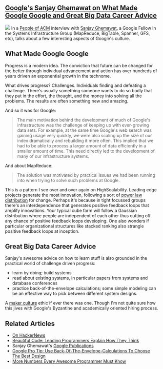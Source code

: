 ## [Google's Sanjay Ghemawat on What Made Google Google and Great Big Data Career Advice](/blog/2013/10/21/googles-sanjay-ghemawat-on-what-made-google-google-and-great.html)

    

    

![](http://farm6.staticflickr.com/5513/10329762265_b6a33a91be_m.jpg) In a [People of ACM](http://www.acm.org/membership/acm-bulletin-archive/poa-ghemawat) interview with [Sanjay Ghemawat](https://plus.google.com/105332691637769400620/posts), a Google Fellow in the Systems Infrastructure Group (MapReduce, BigTable, Spanner, GFS, etc), talks about a few interesting aspects of Google's culture.

## What Made Google Google

Progress is a modern idea. The conviction that future can be changed for the better through individual advancement and action has over hundreds of years driven an exponential growth in the technome.

What drives progress? Challenges. Individuals finding and defeating a challenge. There's usually something someone wants to do so badly that they put in the effort, the thought, and the money into solving all the problems. The results are often something new and amazing.

And so it was for Google:

> The main motivation behind the development of much of Google's infrastructure was the challenge of keeping up with ever-growing data sets. For example, at the same time Google's web search was gaining usage very quickly, we were also scaling up the size of our index dramatically and rebuilding it more often. This implied that we had to be able to process a larger amount of data efficiently in a smaller amount of time. This need directly led to the development of many of our infrastructure systems.

And about MapReduce:

> The solution was motivated by practical issues we had been running into when trying to solve such problems at Google.

This is a pattern I see over and over again on HighScalability. Leading edge projects generate the most innovation, following a sort of [power law distribution](http://edgeperspectives.typepad.com/edge_perspectives/2007/05/the_power_of_po.html) for change. Perhaps it's because in tight focussed groups there's an interdependence that generates positive feedback loops that amplify innovations. Your typical cube farm will follow a Gaussian distribution where people are independent of each other thus cutting off any chance of positive feedback loops developing. One also wonders if particular organizational structures like stacked ranking also strangle positive feedback loops at inception.

## Great Big Data Career Advice 

Sanjay's awesome advice on how to learn stuff is also grounded in the practical world of challenge driven progress:

*   learn by doing; build systems
*   read about existing systems, in particular papers from systems and database conferences
*   practice back-of-the-envelope calculations; some simple modeling can be an effective way to pick between different system designs.

A [maker culture](http://en.wikipedia.org/wiki/Maker_culture) ethic if ever there was one. Though I'm not quite sure how this jives with Google's Byzantine and academically oriented hiring process.

## Related Articles

*   [On HackerNews](http://highscalability.com/blog/2013/10/21/googles-sanjay-ghemawat-on-what-made-google-google-and-great.html)
*   [Beautiful Code: Leading Programmers Explain How They Think](http://www.acm.org/membership/acm-bulletin-archive/poa-ghemawat)
*   Sanjay Ghemawat's [Google Publications](http://research.google.com/pubs/SanjayGhemawat.html)
*   [Google Pro Tip: Use Back-Of-The-Envelope-Calculations To Choose The Best Design](http://highscalability.com/blog/2011/1/26/google-pro-tip-use-back-of-the-envelope-calculations-to-choo.html)
*   [More Numbers Every Awesome Programmer Must Know](http://highscalability.com/blog/2013/1/15/more-numbers-every-awesome-programmer-must-know.html)

    